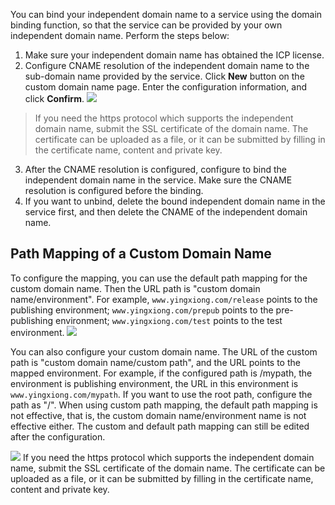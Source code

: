 You can bind your independent domain name to a service using the domain binding function, so that the service can be provided by your own independent domain name. Perform the steps below:
1. Make sure your independent domain name has obtained the ICP license.
2. Configure CNAME resolution of the independent domain name to the sub-domain name provided by the service. Click **New** button on the custom domain name page. Enter the configuration information, and click **Confirm**.
![](https://main.qcloudimg.com/raw/dae71743a8188b2292bf4d41eebebab3.png)

> If you need the https protocol which supports the independent domain name, submit the SSL certificate of the domain name. The certificate can be uploaded as a file, or it can be submitted by filling in the certificate name, content and private key. 
3. After the CNAME resolution is configured, configure to bind the independent domain name in the service. Make sure the CNAME resolution is configured before the binding.
4. If you want to unbind, delete the bound independent domain name in the service first, and then delete the CNAME of the independent domain name.

## Path Mapping of a Custom Domain Name

To configure the mapping, you can use the default path mapping for the custom domain name. Then the URL path is "custom domain name/environment". For example, `www.yingxiong.com/release` points to the publishing environment; `www.yingxiong.com/prepub` points to the pre-publishing environment; `www.yingxiong.com/test` points to the test environment.
![](https://main.qcloudimg.com/raw/e21b1988248476833c583c24d3180b36.png)

You can also configure your custom domain name. The URL of the custom path is "custom domain name/custom path", and the URL points to the mapped environment. For example, if the configured path is /mypath, the environment is publishing environment, the URL in this environment is `www.yingxiong.com/mypath`. If you want to use the root path, configure the path as "/".
When using custom path mapping, the default path mapping is not effective, that is, the custom domain name/environment name is not effective either.
The custom and default path mapping can still be edited after the configuration.

![](https://main.qcloudimg.com/raw/11d5322568bacb233e030554bb9552ad.png)
If you need the https protocol which supports the independent domain name, submit the SSL certificate of the domain name. The certificate can be uploaded as a file, or it can be submitted by filling in the certificate name, content and private key.


